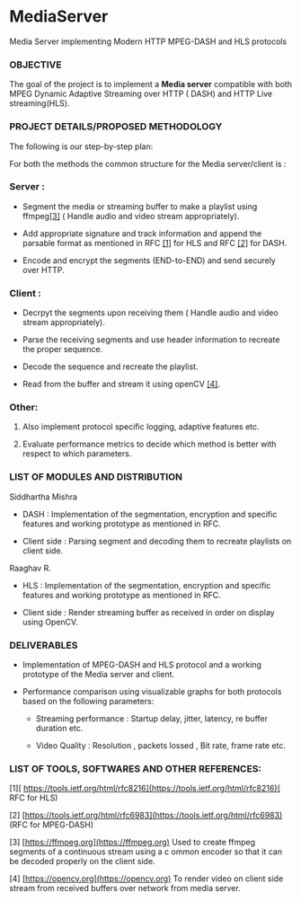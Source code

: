 # MediaServer
Media Server implementing Modern HTTP  MPEG-DASH and HLS protocols

### OBJECTIVE

The goal of the project is to implement a **Media server** compatible with both MPEG Dynamic Adaptive Streaming over HTTP ( DASH) and HTTP Live streaming(HLS). 

### PROJECT DETAILS/PROPOSED METHODOLOGY

The following is our step-by-step plan:

For both the methods the common structure for the Media server/client is :

### Server :     

* Segment the media or streaming buffer to make a playlist using ffmpeg[[3]](#bookmark=kix.87wymmvwged) ( Handle audio and video stream appropriately). 

* Add appropriate signature and track information and append the parsable format as mentioned in RFC [[1]](#bookmark=kix.l4nu6e3zcb28) for HLS and RFC [[2]](#bookmark=kix.se2mrw268qcg) for DASH.

* Encode and encrypt the segments (END-to-END) and send securely over HTTP.

### Client :

* Decrpyt the segments upon receiving them ( Handle audio and video stream appropriately). 

* Parse the receiving segments and use header information to recreate the proper sequence.

* Decode the sequence and recreate the playlist.

* Read from the buffer and stream it using openCV [[4]](#bookmark=id.s8kh5y53ylvx).

### Other:

1. Also implement protocol specific logging, adaptive features etc.

2. Evaluate performance metrics to decide which method is better with respect to which parameters.

 

### LIST OF MODULES AND DISTRIBUTION

Siddhartha Mishra

* DASH :  Implementation of the segmentation, encryption and specific features and working prototype as mentioned in RFC.

* Client side : Parsing segment and decoding them to recreate playlists on client side. 

Raaghav R.

* HLS : Implementation of the segmentation, encryption and specific features and working prototype as mentioned in RFC.

* Client side : Render streaming buffer as received in order on display using OpenCV. 

     	

 

### DELIVERABLES

* Implementation of MPEG-DASH and HLS protocol and a working prototype of the Media server and client.

* Performance comparison using visualizable graphs for both protocols based on the following parameters:

    * Streaming performance : Startup delay, jitter, latency, re buffer duration etc.

    * Video Quality : Resolution , packets lossed , Bit rate, frame rate etc. 

### LIST OF TOOLS, SOFTWARES AND OTHER REFERENCES:

[1][ https://tools.ietf.org/html/rfc8216](https://tools.ietf.org/html/rfc8216)( RFC for HLS)

[2] [https://tools.ietf.org/html/rfc6983](https://tools.ietf.org/html/rfc6983) (RFC for MPEG-DASH)

[3] [https://ffmpeg.org](https://ffmpeg.org) Used to create ffmpeg segments of a continuous stream using a c ommon encoder so that it can be decoded properly on the client side.

[4] [https://opencv.org](https://opencv.org) To render video on client side stream from received buffers over network from media server.

